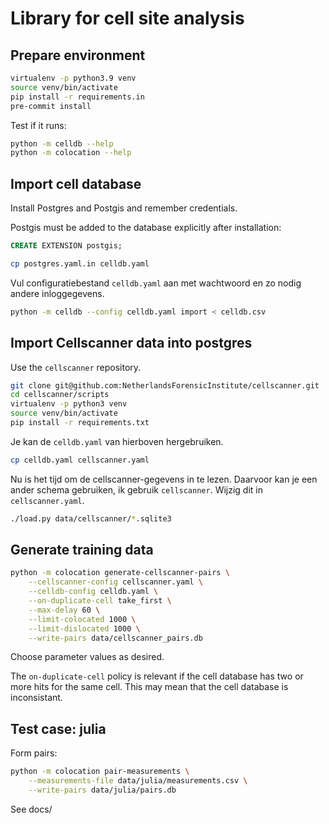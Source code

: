 Library for cell site analysis
==============================

Prepare environment
-------------------

```sh
virtualenv -p python3.9 venv
source venv/bin/activate
pip install -r requirements.in
pre-commit install
```

Test if it runs:

```sh
python -m celldb --help
python -m colocation --help
```

Import cell database
--------------------

Install Postgres and Postgis and remember credentials.

Postgis must be added to the database explicitly after installation:

```sql
CREATE EXTENSION postgis;
```

```sh
cp postgres.yaml.in celldb.yaml
```

Vul configuratiebestand `celldb.yaml` aan met wachtwoord en zo nodig andere
inloggegevens.

```sh
python -m celldb --config celldb.yaml import < celldb.csv
```

Import Cellscanner data into postgres
-------------------------------------

Use the `cellscanner` repository.

```sh
git clone git@github.com:NetherlandsForensicInstitute/cellscanner.git
cd cellscanner/scripts
virtualenv -p python3 venv
source venv/bin/activate
pip install -r requirements.txt
```

Je kan de `celldb.yaml` van hierboven hergebruiken.

```sh
cp celldb.yaml cellscanner.yaml
```

Nu is het tijd om de cellscanner-gegevens in te lezen. Daarvoor kan je een
ander schema gebruiken, ik gebruik `cellscanner`. Wijzig dit in `cellscanner.yaml`.

```sh
./load.py data/cellscanner/*.sqlite3
```

Generate training data
----------------------

```sh
python -m colocation generate-cellscanner-pairs \
    --cellscanner-config cellscanner.yaml \
    --celldb-config celldb.yaml \
    --on-duplicate-cell take_first \
    --max-delay 60 \
    --limit-colocated 1000 \
    --limit-dislocated 1000 \
    --write-pairs data/cellscanner_pairs.db
```

Choose parameter values as desired.

The `on-duplicate-cell` policy is relevant if the cell database has two or
more hits for the same cell. This may mean that the cell database is
inconsistant.

Test case: julia
----------------

Form pairs:

```sh
python -m colocation pair-measurements \
    --measurements-file data/julia/measurements.csv \
    --write-pairs data/julia/pairs.db
```

See docs/
